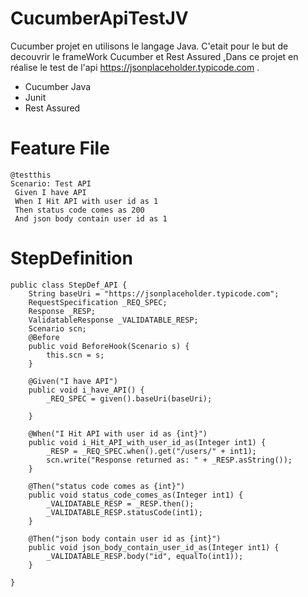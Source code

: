 # CucumberApiTestJV

Cucumber projet en utilisons le langage Java.
C'etait pour le but de decouvrir le frameWork Cucumber et Rest Assured ,Dans ce projet en réalise le  test de l'api https://jsonplaceholder.typicode.com .


* Cucumber Java
* Junit
* Rest Assured
# Feature File 

```
@testthis
Scenario: Test API
 Given I have API
 When I Hit API with user id as 1
 Then status code comes as 200
 And json body contain user id as 1
```

# StepDefinition
```
public class StepDef_API {
	String baseUri = "https://jsonplaceholder.typicode.com";
	RequestSpecification _REQ_SPEC;
	Response _RESP;
	ValidatableResponse _VALIDATABLE_RESP;
	Scenario scn;
	@Before
	public void BeforeHook(Scenario s) {
		this.scn = s;
	}
	
	@Given("I have API")
	public void i_have_API() {
		_REQ_SPEC = given().baseUri(baseUri);
		
	}

	@When("I Hit API with user id as {int}")
	public void i_Hit_API_with_user_id_as(Integer int1) {
		_RESP = _REQ_SPEC.when().get("/users/" + int1);
		scn.write("Response returned as: " + _RESP.asString());
	}

	@Then("status code comes as {int}")
	public void status_code_comes_as(Integer int1) {
		_VALIDATABLE_RESP = _RESP.then();
		_VALIDATABLE_RESP.statusCode(int1);
	}

	@Then("json body contain user id as {int}")
	public void json_body_contain_user_id_as(Integer int1) {
		_VALIDATABLE_RESP.body("id", equalTo(int1));
	}

}

```
